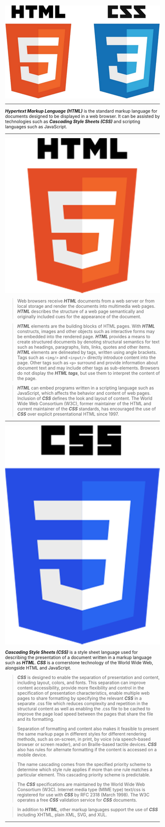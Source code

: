 ![HTML-CSS](HTML-CSS.png)

---

***Hypertext Markup Language (HTML)*** is the standard markup language for documents designed to be displayed in a web browser. It can be assisted by technologies such as ***Cascading Style Sheets (CSS)*** and scripting languages such as JavaScript.

---

![HTML5](HTML5.png)

> Web browsers receive ***HTML*** documents from a web server or from local storage and render the documents into multimedia web pages. ***HTML*** describes the structure of a web page semantically and originally included cues for the appearance of the document.

> ***HTML*** elements are the building blocks of HTML pages. With ***HTML*** constructs, images and other objects such as interactive forms may be embedded into the rendered page. ***HTML*** provides a means to create structured documents by denoting structural semantics for text such as headings, paragraphs, lists, links, quotes and other items. ***HTML*** elements are delineated by tags, written using angle brackets. Tags such as ```<img/>``` and ```<input/>``` directly introduce content into the page. Other tags such as ```<p>``` surround and provide information about document text and may include other tags as sub-elements. Browsers do not display the ***HTML tags***, but use them to interpret the content of the page.

> ***HTML*** can embed programs written in a scripting language such as JavaScript, which affects the behavior and content of web pages. Inclusion of ***CSS*** defines the look and layout of content. The World Wide Web Consortium (W3C), former maintainer of the HTML and current maintainer of the ***CSS*** standards, has encouraged the use of ***CSS*** over explicit presentational HTML since 1997.

---

![CSS3](CSS3.png)

***Cascading Style Sheets (CSS)*** is a style sheet language used for describing the presentation of a document written in a markup language such as ***HTML***. ***CSS*** is a cornerstone technology of the World Wide Web, alongside HTML and JavaScript.


> ***CSS*** is designed to enable the separation of presentation and content, including layout, colors, and fonts. This separation can improve content accessibility, provide more flexibility and control in the specification of presentation characteristics, enable multiple web pages to share formatting by specifying the relevant ***CSS*** in a separate .css file which reduces complexity and repetition in the structural content as well as enabling the .css file to be cached to improve the page load speed between the pages that share the file and its formatting.

> Separation of formatting and content also makes it feasible to present the same markup page in different styles for different rendering methods, such as on-screen, in print, by voice (via speech-based browser or screen reader), and on Braille-based tactile devices. ***CSS*** also has rules for alternate formatting if the content is accessed on a mobile device.

> The name cascading comes from the specified priority scheme to determine which style rule applies if more than one rule matches a particular element. This cascading priority scheme is predictable.

> The ***CSS*** specifications are maintained by the World Wide Web Consortium (W3C). Internet media type (MIME type) text/css is registered for use with ***CSS*** by RFC 2318 (March 1998). The W3C operates a free ***CSS*** validation service for ***CSS*** documents.

> In addition to ***HTML***, other markup languages support the use of ***CSS*** including XHTML, plain XML, SVG, and XUL.

---
